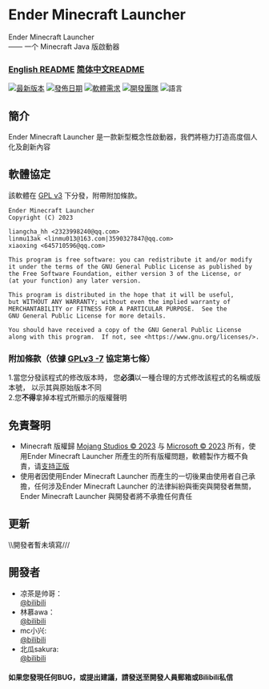 # Ender Minecraft Launcher
Ender Minecraft Launcher<br>
—— 一个 Minecraft Java 版啟動器<br>

### [English README](README-en.md) [简体中文README](README.md)

[![最新版本](https://img.shields.io/badge/%E6%9C%80%E6%96%B0%E7%89%88%E6%9C%AC-v0.0.1.5_beta-brightgreen)](https://645710596.github.io/EMCL/)
[![發佈日期](https://img.shields.io/badge/%E7%99%BC%E4%BD%88%E6%97%A5%E6%9C%9F-2023--02--26-brightgreen)](https://645710596.github.io/EMCL/)
[![軟體需求](https://img.shields.io/badge/%E8%BB%9F%E9%AB%94%E9%9C%80%E6%B1%82-Java%2017-blue)](https://www.oracle.com/cn/java/technologies/downloads/#java17)
[![開發團隊](https://img.shields.io/badge/%E9%96%8B%E7%99%BC%E5%9C%98%E9%9A%8A-Grass%20Block-yellow)](https://645710596.github.io/EMCL/)
![語言](https://img.shields.io/badge/%E8%AA%9E%E8%A8%80-%E4%B8%AD%E6%96%87%26%E8%8B%B1%E6%96%87-blueviolet)
## 簡介
Ender Minecraft Launcher 是一款新型概念性啟動器，我們將極力打造高度個人化及創新內容

## 軟體協定
該軟體在 [GPL v3](https://www.gnu.org/licenses/gpl-3.0.html) 下分發，附帶附加條款。

    Ender Minecraft Launcher
    Copyright (C) 2023 
    
    liangcha_hh <2323998240@qq.com>
    linmu13ak <linmu013@163.com|3590327847@qq.com>
    xiaoxing <645710596@qq.com>

    This program is free software: you can redistribute it and/or modify
    it under the terms of the GNU General Public License as published by
    the Free Software Foundation, either version 3 of the License, or
    (at your function) any later version.

    This program is distributed in the hope that it will be useful,
    but WITHOUT ANY WARRANTY; without even the implied warranty of
    MERCHANTABILITY or FITNESS FOR A PARTICULAR PURPOSE.  See the
    GNU General Public License for more details.

    You should have received a copy of the GNU General Public License
    along with this program.  If not, see <https://www.gnu.org/licenses/>.

### 附加條款（依據 [GPLv3 -7](LICENSE) 協定第七條）
1.當您分發該程式的修改版本時， 您<b>必須</b>以一種合理的方式修改該程式的名稱或版本號， 以示其與原始版本不同<br/>
2.您<b>不得</b>拿掉本程式所顯示的版權聲明

## 免責聲明
- Minecraft 版權歸 [Mojang Studios  © 2023](https://account.mojang.com/) 与 [Microsoft  © 2023](https://www.microsoft.com/) 所有，使用Ender Minecraft Launcher 所產生的所有版權問題，軟體製作方概不負責，请[支持正版](https://www.minecraft.net/zh-hans)
- 使用者因使用Ender Minecraft Launcher 而產生的一切後果由使用者自己承擔，任何涉及Ender Minecraft Launcher 的法律糾紛與衝突與開發者無關，Ender Minecraft Launcher 與開發者將不承擔任何責任

## 更新
<!--格式：日期-更新內容
只填寫關於啟動器UI和BUG修復方面內容-->
\\\開發者暫未填寫///

## 開發者
- 凉茶是帅哥：<br/>
  [@bilibili](https://space.bilibili.com/676566905) <br/>
- 林慕awa：<br/>
  [@bilibili](https://space.bilibili.com/1757041761) <br/>
- mc小兴:<br/>
  [@bilibili](https://space.bilibili.com/2024358517) <br/>
- 北瓜sakura:<br/>
  [@bilibili](https://space.bilibili.com/524366930)

#### 如果您發現任何BUG，或提出建議，請發送至開發人員郵箱或Bilibili私信